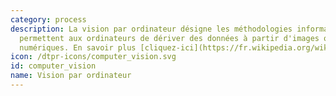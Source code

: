 ```yaml
---
category: process
description: La vision par ordinateur désigne les méthodologies informatiques qui
  permettent aux ordinateurs de dériver des données à partir d'images ou de vidéos
  numériques. En savoir plus [cliquez-ici](https://fr.wikipedia.org/wiki/Vision_par_ordinateur)
icon: /dtpr-icons/computer_vision.svg
id: computer_vision
name: Vision par ordinateur
---
```

